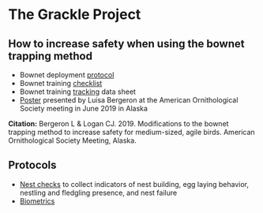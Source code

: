 # The Grackle Project

## How to increase safety when using the bownet trapping method
 - Bownet deployment [protocol](https://gitlab.com/corinalogan/the-grackle-project/blob/master/GrackleBownetTrapDeploymentProtocol.pdf)
 - Bownet training [checklist](https://gitlab.com/corinalogan/the-grackle-project/blob/master/Bownet_training_checklist.pdf)
 - Bownet training [tracking](https://gitlab.com/corinalogan/the-grackle-project/blob/master/BownetTrainingTracking.ods) data sheet
 - [Poster](https://gitlab.com/corinalogan/the-grackle-project/blob/master/2019-06-24_AOS_poster_bownet_modification.pdf) presented by Luisa Bergeron at the American Ornithological Society meeting in June 2019 in Alaska

**Citation:** Bergeron L & Logan CJ. 2019. Modifications to the bownet trapping method to increase safety for medium-sized, agile birds. American Ornithological Society Meeting, Alaska.

## Protocols
 - [Nest checks](https://gitlab.com/corinalogan/the-grackle-project/blob/master/protocolNestCheck.pdf) to collect indicators of nest building, egg laying behavior, nestling and fledgling presence, and nest failure
 - [Biometrics](https://gitlab.com/corinalogan/the-grackle-project/blob/master/protocolBiometrics.pdf)